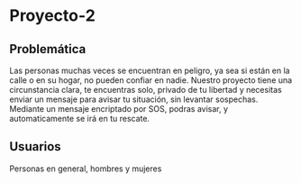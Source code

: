 # Proyecto-2
## Problemática
Las personas muchas veces se encuentran en peligro, ya sea si están en la calle o en su hogar, no pueden confiar en nadie. Nuestro proyecto tiene una circunstancia clara, te encuentras solo, privado de tu libertad y necesitas enviar un mensaje para avisar tu situación, sin levantar sospechas. Mediante un mensaje encriptado por SOS, podras avisar, y automaticamente se irá en tu rescate.
## Usuarios
Personas en general, hombres y mujeres

